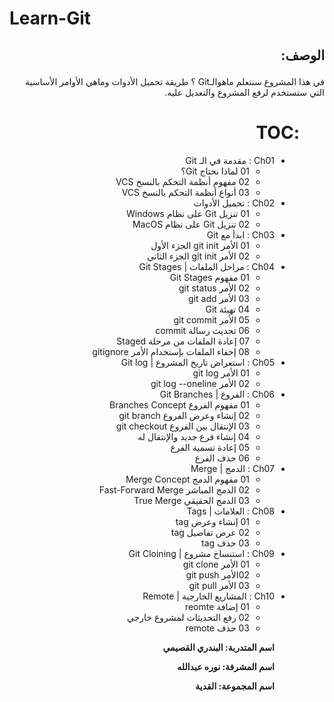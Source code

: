 

# Learn-Git



## <div dir=rtl>  الوصف:  <dir>
 <div dir=rtl> 
في هذا المشروع سنتعلم ماهوالـGit ؟ طريقة تحميل الأدوات  وماهي الأوامر الأساسية التي ستستخدم لرفع المشروع والتعديل عليه.
 <dir>


# <div dir=rtl> :TOC

- Ch01 : مقدمة في الـ Git
	-  01 لماذا نحتاج Git؟
	- 02 مفهوم أنظمة التحكم بالنسخ VCS
	- 03 أنواع أنظمة التحكم بالنسخ VCS
- Ch02 : تحميل الأدوات
	-  01 تنزيل Git على نظام Windows
	- 02 تنزيل Git على نظام MacOS
- Ch03 : ابدأ مع Git
	- 01 الأمر git init الجزء الأول
	- 02 الأمر git init الجزء الثاني
- Ch04 : مراحل الملفات | Git Stages
	- 01 مفهوم Git Stages
	- 02 الأمر git status
	- 03 الأمر git add
	- 04 تهيئة Git
	- 05 الأمر git commit
	- 06 تحديث رسالة commit
	- 07 إعادة الملفات من مرحلة Staged
	- 08 إخفاء الملفات بإستخدام الأمر gitignore
- Ch05 : استعراض تاريخ المشروع | Git log
	- 01 الأمر git log
	- 02 الأمر git log --oneline
- Ch06 : الفروع | Git Branches
	- 01 مفهوم الفروع Branches Concept
	- 02 إنشاء وعرض الفروع git branch
	- 03 الإنتقال بين الفروع git checkout
	- 04 إنشاء فرع جديد والإنتقال له
	- 05 إعادة تسمية الفرع
	- 06 حذف الفرع 
- Ch07 : الدمج | Merge
	- 01 مفهوم الدمج  Merge Concept
	- 02 الدمج المباشر Fast-Forward Merge
	- 03 الدمج الحقيقي True Merge
- Ch08 : العلامات | Tags
	- 01 إنشاء وعرض tag
	- 02 عرض تفاصيل tag
	- 03 حذف tag
- Ch09 : استنساخ مشروع | Git Cloining
	- 01 الأمر git clone
	- 02الأمر git push
	- 03 الأمر git pull
- Ch10 : المشاريع الخارجية | Remote
	- 01  إضافة reomte
	- 02 رفع التحديثات لمشروع خارجي
	- 03  حذف remote

<dir>
 
 <div dir=rtl> 
 
**اسم المتدربة: البندري القصيمي**

**اسم المشرفة: نوره عبدالله**

**اسم المجموعة: القدية**

<div>

